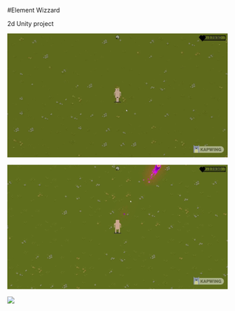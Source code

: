 #Element Wizzard

2d Unity project

![](./UserSettings/Rdme/0.gif)

![](./UserSettings/Rdme/1.gif)

![](./UserSettings/Rdme/2.gif)